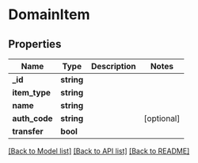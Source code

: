 # DomainItem

## Properties
Name | Type | Description | Notes
------------ | ------------- | ------------- | -------------
**_id** | **string** |  | 
**item_type** | **string** |  | 
**name** | **string** |  | 
**auth_code** | **string** |  | [optional] 
**transfer** | **bool** |  | 

[[Back to Model list]](../README.md#documentation-for-models) [[Back to API list]](../README.md#documentation-for-api-endpoints) [[Back to README]](../README.md)


